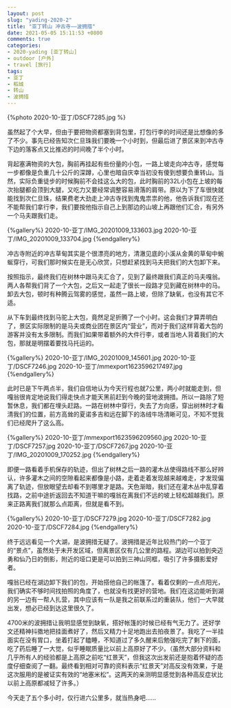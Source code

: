 ```yaml
---
layout: post
slug: "yading-2020-2"
title: "亚丁转山 冲古寺——波拥措"
date: 2021-05-05 15:11:53 +0800
comments: true
categories:
- 2020-yading [亚丁转山]
- outdoor [户外]
- travel [旅行]
tags:
- 亚丁
- 稻城
- 转山
- 波拥措
---
```


{%photo 2020-10-亚丁/DSCF7285.jpg %}

虽然起了个大早，但由于要把物资都塞到背包里，打包行李的时间还是比想像的多了不少。事先已经告知次仁旦珠我们要晚一个小时到，但最后进了景区来到冲古寺下边的落客点又比推迟的时间晚了半个小时。

背起塞满物资的大包，胸前再挂起有些份量的小包，一路上坡走向冲古寺，感觉每一步都像是负重几十公斤的深蹲，心里也暗自庆幸当初没有傻到想要负重转山。当然，实际负重徒步的时候胸前不会挂这么大的包，此时胸前的32L小包在上坡的每次抬腿都会顶到大腿，又吃力又要经常调整容易滑落的肩带。原以为下了车很快就能找到次仁旦珠，结果费老大劲走上冲古寺找到鬼鬼祟祟的他，他告诉我们现在还不能帮我们拿行李，我们要按他指示自己上到那边的山坡上再跟他们汇合，有另外一个马夫跟我们走。

<!--more-->

{%gallery%}
2020-10-亚丁/IMG_20201009_133603.jpg
2020-10-亚丁/IMG_20201009_133704.jpg
{%endgallery%}

冲古寺附近的冲古草甸其实是个很漂亮的地方，清澈见底的小溪从金黄的草甸中蜿蜒穿行，可我们那时候实在是无心欣赏，只想赶紧找到马夫把我们的大包卸下来。

按照指示，最终我们在树林中跟马夫汇合了，见到了最终跟我们真正的马夫嘎翁。两人各帮我们背了一个大包，之后又一起走了很长一段路才见到藏在树林中的马。卸去大包，顿时有种腾云驾雾的感觉，虽然一路上坡，但除了缺氧，也没有其它不适。

从下车到最终找到马驼上大包，竟然足足折腾了一个小时。这会我们才算弄明白了，景区实际限制的是马夫或商业团在景区内“营业”，而对于我们这样背着大包的游客并没有太多限制。而我们如果带着额外的大件行李，或者当地人背着我们的大包，那就是明摆着要找马托运的。

{%gallery%}
2020-10-亚丁/IMG_20201009_145601.jpg
2020-10-亚丁/DSCF7246.jpg
2020-10-亚丁/mmexport1623596217497.jpg
{%endgallery%}

此时已是下午两点半，我们自信地认为今天行程也就7公里，两小时就能走到，但嘎翁很肯定地说我们得走快点才能天黑前赶到今晚的营地波拥措。所以一路除了短暂休息，我们都在埋头赶路。一路在树林中穿行，失去了方向感，穿出树林时才看清我们的位置，前方高耸的夏诺多吉和远在脚下的洛绒牛场清晰可见，不知不觉我们已经爬升了这么高。

{%gallery%}
2020-10-亚丁/mmexport1623596209560.jpg
2020-10-亚丁/DSCF7257.jpg
2020-10-亚丁/DSCF7267.jpg
2020-10-亚丁/IMG_20201009_170252.jpg
{%endgallery%}

即便一路看着手机保存的轨迹，但出了树林之后一路的灌木丛使得路线不那么好辨认，许多灌木之间的空隙看起来都像是小路，走着走着发现越来越难走，才发现偏离了轨迹，但放眼望去却看不到哪里才是路。天色渐暗，我们还在灌木丛中乱穿着找路，之前中途折返回去不知道干嘛的嘎翁在离我们不远的坡上轻松超越我们。原来正路离我们就那么点距离，但就是看不到。

{%gallery%}
2020-10-亚丁/DSCF7279.jpg
2020-10-亚丁/DSCF7282.jpg
2020-10-亚丁/DSCF7284.jpg
{%endgallery%}

终于远远看见一个大湖，是波拥措无疑了。波拥措是近年比较热门的一个亚丁的“景点”，虽然处于未开发区域，但离景区仅有几公里的路程。湖边可以拍到央迈勇和仙乃日的倒影，附近的垭口更是可以拍到三神山同框，吸引了许多摄影爱好者。

嘎翁已经在湖边卸下我们的包，开始搭他自己的帐篷了。看着仅剩的一点点阳光，我们确实不够时间找拍照的角度了，也就没有找更好的营地。我们在这边能听到湖的另一边有一帮人扎营，其中应该有一队是我之前联系过的重装队，他们一大早就出发，想必已经到达这里很久了。

4700米的波拥措让我明显感觉到缺氧，搭好帐篷的时候已经有气无力了。还好学文还精神抖擞地把挂面煮好了，然后又精力十足地跑出去拍夜景了。我吃了一半挂面实在没有胃口，坐着打起了瞌睡，不知道过了多久醒来后勉强吃完了剩下的面，吃了药后睡了一大觉，似乎睡眠质量比以前上高原好了不少。（虽然大部分资料和几乎所有人的经验都是上高原之前吃“红景天”，但我这次出发前还是抱着怀疑的态度仔细查阅了一翻。最终看到相对可靠的资料表示“红景天”对高反没有效果，于是这次服用的是被证实有效的“地塞米松”。这两天的亲测明显感觉到各种高反症状比以前上高原都减轻了许多。）

今天走了五个多小时，仅行进六公里多，就当热身吧……
